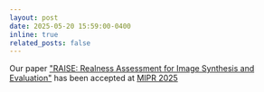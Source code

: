 ```yaml
---
layout: post
date: 2025-05-20 15:59:00-0400
inline: true
related_posts: false
---
```


Our paper  <a href='https://arxiv.org/abs/2505.19233/'>"RAISE: Realness Assessment for Image Synthesis and Evaluation"</a> has been accepted at <a href='https://sites.google.com/view/mipr-2025/ieee-mipr/'>MIPR 2025</a> 
